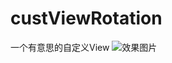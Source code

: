 # custViewRotation
一个有意思的自定义View
![效果图片](https://github.com/HB-pencil/custViewRotation/raw/20171231_225146.gif)
